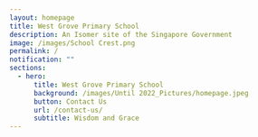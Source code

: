 ```yaml
---
layout: homepage
title: West Grove Primary School
description: An Isomer site of the Singapore Government
image: /images/School Crest.png
permalink: /
notification: ""
sections:
  - hero:
      title: West Grove Primary School
      background: /images/Until 2022_Pictures/homepage.jpeg
      button: Contact Us
      url: /contact-us/
      subtitle: Wisdom and Grace
---
```

